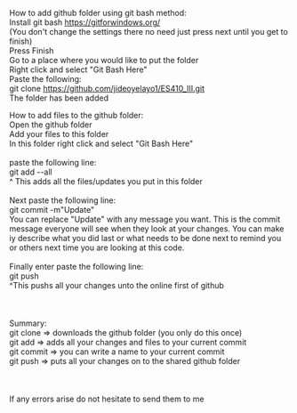 How to add github folder using git bash method:<br />
Install git bash https://gitforwindows.org/ <br />
(You don't change the settings there no need just press next until you get to finish)<br />
Press Finish<br />
Go to a place where you would like to put the folder<br />
Right click and select "Git Bash Here"<br />
Paste the following:<br />
git clone https://github.com/jideoyelayo1/ES410_III.git <br />
The folder has been added<br />

How to add files to the github folder:<br />
Open the github folder<br />
Add your files to this folder<br />
In this folder right click and select "Git Bash Here"<br /><br />
paste the following line:<br />
git add --all<br />
^ This adds all the files/updates you put in this folder<br /><br />
Next paste the following line:<br />
git commit -m"Update"<br />
You can replace "Update" with any message you want. This is the commit message everyone will see when they look at your changes. 
You can make iy describe what you did last or what needs to be done next to remind you or others next time you are looking at this code.<br /><br />
Finally enter paste the following line:<br />
git push <br />
^This pushs all your changes unto the online first of github<br />
<br /><br /><br />
Summary:<br />
git clone => downloads the github folder (you only do this once)<br />
git add => adds all your changes and files to your current commit<br />
git commit => you can write a name to your current commit<br />
git push => puts all your changes on to the shared github folder<br />
<br /><br /><br />
If any errors arise do not hesitate to send them to me<br />
